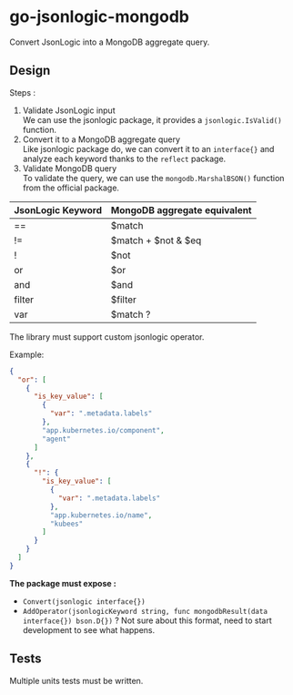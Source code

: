 # go-jsonlogic-mongodb

Convert JsonLogic into a MongoDB aggregate query.

## Design

Steps :
1. Validate JsonLogic input  
   We can use the jsonlogic package, it provides a `jsonlogic.IsValid()` function.
2. Convert it to a MongoDB aggregate query  
   Like jsonlogic package do, we can convert it to an `interface{}` and analyze each keyword thanks to the `reflect` package.
3. Validate MongoDB query  
   To validate the query, we can use the `mongodb.MarshalBSON()` function from the official package.

| JsonLogic Keyword | MongoDB aggregate equivalent |
| ----------------- | ---------------------------- |
| ==                | $match                       |
| !=                | $match + $not & $eq          |
| !                 | $not                         |
| or                | $or                          |
| and               | $and                         |
| filter            | $filter                      |
| var               | $match ?                     |

The library must support custom jsonlogic operator.

Example: 
```json
{
  "or": [
    {
      "is_key_value": [
        {
          "var": ".metadata.labels"
        },
        "app.kubernetes.io/component",
        "agent"
      ]
    },
    {
      "!": {
        "is_key_value": [
          {
            "var": ".metadata.labels"
          },
          "app.kubernetes.io/name",
          "kubees"
        ]
      }
    }
  ]
}
```

**The package must expose :**
- `Convert(jsonlogic interface{})`
- `AddOperator(jsonlogicKeyword string, func mongodbResult(data interface{}) bson.D{})` ? Not sure about this format, need to start development to see what happens.

## Tests

Multiple units tests must be written.